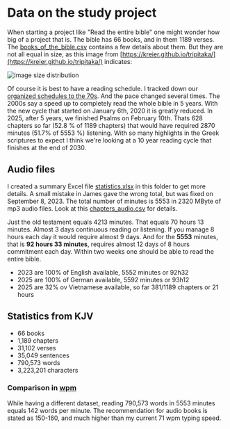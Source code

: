 # Data on the study project

When starting a project like "Read the entire bible" one might wonder how big of a project that is. The bible has 66 books, and in them 1189 verses. The [books_of_the_bible.csv](https://github.com/kreier/study/blob/main/data/books_of_the_bible.csv) contains a few details about them. But they are not all equal in size, as this image from [https://kreier.github.io/tripitaka/](https://kreier.github.io/tripitaka/) indicates:

![image size distribution](https://kreier.github.io/tripitaka/size_kjv.png)

Of course it is best to have a reading schedule. I tracked down our [organized schedules to the 70s](https://raw.githubusercontent.com/kreier/study/refs/heads/main/data/midweek2025.pdf). And the pace changed several times. The 2000s say a speed up to completely read the whole bible in 5 years. With the new cycle that started on January 6th, 2020 it is greatly reduced. In 2025, after 5 years, we finished Psalms on February 10th. Thats 628 chapters so far (52.8 % of 1189 chapters) that would have required 2870 minutes (51.7% of 5553 %) listening. With so many highlights in the Greek scriptures to expect I think we're looking at a 10 year reading cycle that finishes at the end of 2030.

## Audio files

I created a summary Excel file [statistics.xlsx](https://github.com/kreier/study/raw/refs/heads/main/data/statistics.xlsx) in this folder to get more details. A small mistake in James gave the wrong total, but was fixed on September 8, 2023. The total number of minutes is 5553 in 2320 MByte of mp3 audio files. Look at this [chapters_audio.csv](https://github.com/kreier/study/blob/main/data/chapters_audio.csv) for details.

Just the old testament equals 4213 minutes. That equals 70 hours 13 minutes. Almost 3 days continuous reading or listening. If you manage 8 hours each day it would require almost 9 days. And for the **5553** minutes, that is **92 hours 33 minutes**, requires almost 12 days of 8 hours commitment each day. Within two weeks one should be able to read the entire bible.

- 2023 are 100% of English available, 5552 minutes or 92h32
- 2025 are 100% of German available, 5592 minutes or 93h12
- 2025 are 32% ov Vietnamese available, so far 381/1189 chapters or 21 hours

## Statistics from KJV

- 66 books
- 1,189 chapters
- 31,102 verses
- 35,049 sentences
- 790,573 words
- 3,223,201 characters

### Comparison in [wpm](https://en.wikipedia.org/wiki/Words_per_minute)

While having a different dataset, reading 790,573 words in 5553 minutes equals 142 words per minute. The recommendation for audio books is stated as 150-160, and much higher than my current 71 wpm typing speed.
